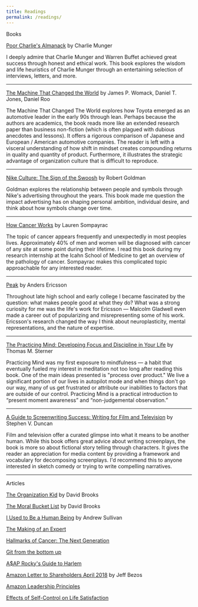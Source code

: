 ```yaml
---
title: Readings
permalink: /readings/
---
```


<div class = "bookContainer">
	Books
<!--
<h3><a href="https://www.amazon.com/Sapiens-Humankind-Yuval-Noah-Harari/dp/0062316095" target="_blank"><img class="book" src="https://images-na.ssl-images-amazon.com/images/I/51xwPegEzlL._SX333_BO1,204,203,200_.jpg" width="122" height="180"></a><a href="https://www.amazon.com/Sapiens-Humankind-Yuval-Noah-Harari/dp/0062316095">Sapiens: A Brief History of Humankind</a></h3>

<p>Yuval Noah Harari</p>
<p>
Sapiens is the most important book I have ever read. Sapiens aims to understand why the world is the way it is. Not because history repeats itself, but because if we understand the past we can liberate ourselves from the realities created for us and imagine the new. 
</p>
</div>
<hr>
-->


<div class = "bookContainer">

<p> <a href="https://www.amazon.com/Poor-Charlies-Almanack-Charles-Expanded/dp/1578645018">Poor Charlie's Almanack</a> by Charlie Munger</p>

<p>I deeply admire that Charlie Munger and Warren Buffet achieved great success through honest and ethical work. This book explores the wisdom and life heuristics of Charlie Munger through an entertaining selection of interviews, letters, and more.</p>
</div>
<hr>

<div class = "bookContainer">

<p> <a href="https://www.amazon.com/Machine-That-Changed-World-Revolutionizing/dp/0743299795">The Machine That Changed the World</a> by James P. Womack, Daniel T. Jones, Daniel Roo</p>

<p>The Machine That Changed The World explores how Toyota emerged as an automotive leader in the early 90s through lean. Perhaps because the authors are academics, the book reads more like an extended research paper than business non-fiction (which is often plagued with dubious anecdotes and lessons). It offers a rigorous comparison of Japanese and European / American automotive companies.  The reader is left with a visceral understanding of how shift in mindset creates compounding returns in quality and quantity of product. Furthermore, it illustrates the strategic advantage of organization culture that is difficult to reproduce.</p>
</div>
<hr>


<div class = "bookContainer">

<p><a href="https://www.amazon.com/Nike-Culture-Swoosh-Cultural-Icons/dp/0761961496">Nike Culture: The Sign of the Swoosh</a> by Robert Goldman</p>
<p>Goldman explores the relationship between people and symbols through Nike's advertising throughout the years. This book made me question the impact advertising has on shaping personal ambition, individual desire, and think about how symbols change over time.</p>
</div>
<hr>


<div class = "bookContainer">
<p><a href="https://www.amazon.com/How-Cancer-Works-Lauren-Sompayrac/dp/0763718211">How Cancer Works</a> by Lauren Sompayrac</p>
<p>The topic of cancer appears frequently and unexpectedly in most peoples lives. Approximately 40% of men and women will be diagnosed with cancer of any site at some point during their lifetime. I read this book during my research internship at the Icahn School of Medicine to get an overview of the pathology of cancer. Sompayrac makes this complicated topic approachable for any interested reader.</p>
</div>
<hr>


<div class = "bookContainer">
<p><a href="https://www.amazon.com/Peak-Secrets-New-Science-Expertise/dp/1531864880">Peak</a> by Anders Ericsson</p>
<p>Throughout late high school and early college I became fascinated by the question: what makes people good at what they do? What was a strong curiosity for me was the life's work for Ericsson — Malcolm Gladwell even made a career out of popularizing and misrepresenting some of his work. Ericsson's research changed the way I think about neuroplasticity, mental representations, and the nature of expertise.</p>
</div>
<hr>




<div class = "bookContainer">
<p><a href="https://www.amazon.com/Practicing-Mind-Developing-Discipline-Challenge/dp/1608680908">The Practicing Mind: Developing Focus and Discipline in Your Life</a> by Thomas M. Sterner</p>

<p>Practicing Mind was my first exposure to mindfulness — a habit that eventually fueled my interest in meditation not too long after reading this book. One of the main ideas presented is "process over product." We live a significant portion of our lives in autopilot mode and when things don't go our way, many of us get frustrated or attribute our inabilities to factors that are outside of our control. Practicing Mind is a practical introduction to “present moment awareness” and “non-judgemental observation.”</p>
</div>
<hr>

<div class = "bookContainer">
<p><a href="https://www.amazon.com/Practicing-Mind-Developing-Discipline-Challenge/dp/1608680908">A Guide to Screenwriting Success: Writing for Film and Television</a> by Stephen V. Duncan</p>
<p>Film and television offer a curated glimpse into what it means to be another human. While this book offers great advice about writing screenplays, the book is more so about fictional story telling through characters. It gives the reader an appreciation for media content by providing a framework and vocabulary for decomposing screenplays. I'd recommend this to anyone interested in sketch comedy or trying to write compelling narratives. 
</p>
</div>
<hr>



<div class = "bookContainer">
Articles
<p> <a href="https://www.theatlantic.com/magazine/archive/2001/04/the-organization-kid/302164/">The Organization Kid</a> by David Brooks </p>
<p><a href="https://www.nytimes.com/2015/04/12/opinion/sunday/david-brooks-the-moral-bucket-list.html">The Moral Bucket List</a> by David Brooks</p>
<p><a href="http://nymag.com/selectall/2016/09/andrew-sullivan-my-distraction-sickness-and-yours.html">I Used to Be a Human Being</a> by Andrew Sullivan</p>
<p><a href="https://hbr.org/2007/07/the-making-of-an-expert">The Making of an Expert</a></p>
<p><a href="http://www.cell.com/abstract/S0092-8674(11)00127-9">Hallmarks of Cancer: The Next Generation</a></p> 
<p><a href="http://ftp.newartisans.com/pub/git.from.bottom.up.pdf">Git from the bottom up</a></p>
<p><a href="http://www.complex.com/pop-culture/2012/01/asap-rockys-guide-to-harlem/7">A$AP Rocky's Guide to Harlem</a></p>
<p><a href="https://www.sec.gov/Archives/edgar/data/1018724/000119312518121161/d456916dex991.htm">Amazon Letter to Shareholders April 2018</a> by Jeff Bezos</p>
<p><a href="https://www.amazon.jobs/principles">Amazon Leadership Principles</a></p>
<p><a href="https://www.theatlantic.com/health/archive/2013/07/study-people-with-a-lot-of-self-control-are-happier/277349/">Effects of Self-Control on Life Satisfaction</a></p>

</div>


